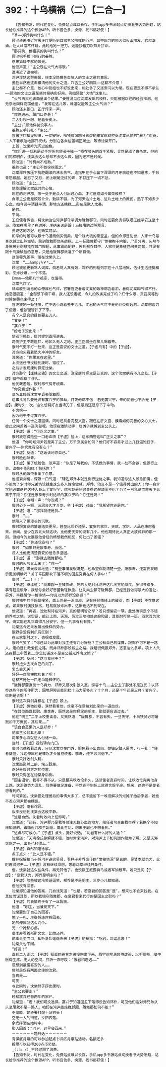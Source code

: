# 392：十乌横祸（二）【二合一】
        【告知书友，时代在变化，免费站点难以长存，手机app多书源站点切换看书大势所趋，站长给你推荐的这个换源APP，听书音色多、换源、找书都好使！】
       “草——郑乔狗叫什么？”
       顾池还未凑近官署正厅便听到自家主公咆哮的心声，其中暗含的怒火似火山喷发，岩浆汹涌，让人丝毫不怀疑，此时给她一把刀，她能抄着刀跟郑乔拼命。
       “那只狗，他祖宗的狗叫什么？”
       顾池抬手拦下同行的姜胜。
       惹来狐疑不解的眸光。
       他低声道：“主公现在火气大得很。”
       谁凑近了谁被喷。
       河尹浮姑这群僚属，根本没隐瞒各自坑人的文士之道的意思。
       姜胜自然也逐渐摸清他的文士之道，咋舌主公好胸襟——这都不介意！
       主公都不介意，他心中别扭也不好说出来，相处多了又逐渐习以为常。现在更是不得不承认——顾池的文士之道某些时候确实好用，例如预警“火情”这事儿。
       “火气再大也该商量出个结果。”姜胜没见过沈棠发飙的模样，只能根据以往的经验推测。他无奈地同样窃窃低语，“我等在这儿等，难道就能等主公火气消？”
       顾池还未张口，正厅传来一声。
       “你俩进来，蹲门口作甚！”
       二人对视一眼，硬着头皮上。
       “主公。”顾池佯装没事人。
       姜胜叉手行礼：“主公。”
       官署正厅摆设照旧，一切安好，唯独那张四分五裂的桌案默默控诉沈棠此前的“暴力”对待，二人不着痕迹地挪开视线。分别在各自位置端正跽坐，等待沈棠开口。
       上首，沈棠眸光闪过凶色。
       “你们说——我若是动手将传旨使者干掉——”搁在膝头的双手紧握，显然是动了真杀意，但他们同样明白，沈棠会这么想却不会这么做，因为还不是时候。
       顾池道：“时机尚不成熟。”
       姜胜也道：“主公不妨徐徐图之。”
       沈棠深呼吸压下胸腔翻滚的沸水热气，连指甲在手心留下深深的月牙痕迹也不知道疼，手背青筋暴起。她忍了又忍，闭上眼尾泛红的眸，不甘压下一切不忿。
       顾池道：“主公……”
       他能理解沈棠此时的心情。
       现在的河尹郡，哪一处不是众人付出过心血，才打造成如今繁荣模样？
       自家主公更是兢兢业业，勤耕不辍，为了河尹这片土地、这片土地上的庶民，熬了不知多少心血。如今说平调就平调，那地方还糟糕……实在是欺人太甚。
       是的。
       平调。
       王庭使者传旨，将沈棠这位河尹郡守平调为陇舞郡守，同时还要负责将联姻王姬平安送至十乌。陇舞在哪里？在边陲，准确来说是跟十乌接壤的边陲郡县。
       要说这地方好，也确实可以。
       和平的时候可以跟十乌通商倒买倒卖，是个赚大钱的聚宝盆，但如今却是乱世，人家十乌最喜欢越过山脉城墙，跑到陇舞郡烧杀劫掠。上一任陇舞郡守尸体被掏干内脏，尸首分离，头颅与身躯被分别悬挂在城门曝晒，此事震动朝野，传到郑乔耳中，人家只是象征性问责两句，并没有跟十乌撕破脸的意思，只是给陇舞郡派遣了个新首领。
       这倒霉鬼差事，落在沈棠头上。
       沈棠：“……&amp;%￥*……”
       顾池被迫更新骂人词库。倘若骂人真有效，郑乔的列祖列宗在十八层地狱，估计生活还挺精彩，烹炸炒爆，一个不落。
       Emmm——他那几个祖宗，也值得。
       沈棠气炸了。
       陆续收到消息的众僚属也气炸，官署官吏看着沈棠的眼神都含着泪，看得沈棠晦气得不行。她恶狠狠道：“全部该干嘛干嘛，我人还没走呢，今儿的政务完成了吗？红什么眼，真要哭等到时候在哭也来得及！”
       官吏被她一顿狂喷，忙不迭小跑着去干活儿，沈君的火气可不是他们受得起的。沈棠想着刀了使者，但被理智拦了下来。
       有个人是真的提剑要去刀人。
       “宴安！”
       “宴兴宁！”
       “给老子滚出来！”
       使者下榻处，康时提剑直闯进去。
       两侧护卫不敢阻拦，他如入无人之地，正主正端坐在那儿喝着茶。
       康时气更不打一处来，这正是宴安的文士之道，【子虚乌有】中的【子虚】。
       对方抬头看着怒火冲冲的好友。
       浅笑道：“你果真在这里。”
       上次送任书没碰到康时，错过了。
       之后才发现康时择定沈棠。
       对方那个【逢赌必输】的文士之道，注定康时择主是认真的，这个沈棠确有不凡之处。【子虚】暗中观察了许久。
       他优哉游哉，康时却气得牙根痒。
       “你究竟想作甚？”
       莫名其妙将沈棠平调去陇舞郡。
       这事儿背后要是没有宴兴宁的推动，打死他都不信——若无宴兴宁，来的使者也不会是【子虚】。康时头一次，这么想将好友当场刀了，但最后还是忍下了冲动。
       不为啥——
       因为他干不过宴兴宁。
       任何一个文士之道圆满，同时还具备完整文宫，跟还在肝文宫、摸索如何完善的文心文士，彼此之间差着一道沟壑呢。他现在激情动手，烂摊子就摊到主公头上。
       【子虚】道：“行正义之事。”
       康时被怼得险些一口老血喷【子虚】脸上，这东西管这叫“正义之事”？
       他道：“你可知河尹若是离了主公，万千庶民会如何？他们好不容易才过上几日温饱日子，宴兴宁——你究竟有没有心？”
       【子虚】反道：“这话该问你自己。”
       康时脸色煞青。
       【子虚】缓了缓脸色，淡声道：“你是了解我的，不该做的事情，我一桩不会做，但该行之事，谁都不能阻拦！包括你！”
       康时从他眼中看出了杀意。
       他握紧剑柄，深吸一口气道：“辅佐郑乔本就是倒行逆施之事，我知道你这人顾念旧情，但不能为了少时师兄弟情谊就拿这么多人性命做赌。郑乔，他真不是一个值得付出的人！你一身才学何必葬送在这种人身上？宴兴宁，你究竟是何时变得这般顽固不化？为了一己私欲而置天下无辜于不顾？你还是康季寿少时结识的宴兴宁吗？你还是吗！”
       【子虚】冷嘲一声：“你说呢？”
       康时心下一颤，沉思良久才弃剑，坐【子虚】对面：“我希望你还是你。”
       【子虚】道：“那我就还是我。”
       康时：“……”
       他陷入了更漫长的沉默。
       康时跟宴安的情谊结交更早，甚至比郑乔还早，宴安的家世、天赋、学识、人品在康时看来，世间，至少在西北大陆这块，比他更优秀的没有几个。他也期待此人真正大放异彩的那一刻，但如今的发展跟他曾经的畅想截然相反，何处出了差错？
       【子虚】：“你还信安吗？”
       康时：“如果只是康季寿，会信。”
       没人比他更清楚宴安的信念多坚固。
       【子虚】道：“那就去陇舞郡吧。”
       康时的火气又上来了：“你——”
       【子虚】眸光淡淡地道：“有些事情我很清楚，也希望你能清楚一些。康季寿，还需要我暗示更加明确吗？关于辛国那块下落不明的国玺究竟在何人手中！”
       康时：“……！！！”
       【子虚】继续道：“陇舞郡一旦被攻破，死的人绝对比河尹这片地方的庶民，多得多得多，事有轻重缓急，我想你会好好思量孰轻孰重。让沈棠去镇守陇舞郡，已经是我做得最大的退让，另外，再提醒你一桩事情——你真以为郑乔没察觉？”
       康时袖中的手暗暗攥紧，面上仍是一派淡漠，没有任何情绪上的破绽，而【子虚】不在意这点。如果康时演技拙劣，轻易就被诈出来，这厮也活不到现在。
       他说道：“再者，沈幼梨待在河尹，真的是明智之举？若只想偏安一隅，此处确实是个不错的养老之地。说实话，能让上南、天海、邑汝三地相处这般和谐，其能耐可见一斑。四家互为攻守，确实能在乱世谋得几分安宁，但——凡事有利有弊。”
       沈棠迄今还未发展出像样的势力。
       跟野兽没有利爪有区别？
       在三家掣肘之下，也很难发展。
       康时气笑了：“你还以为此举对我主还有几分好处？主公有自己的谋算，跟郑乔可不是一路人，走的是仁政爱民之路，而非郑乔那般暴主之路。我是很佩服郑乔，恣意这么多年，项上人头还在颈上牢固着……你怎知道这不是主公韬光养晦之策？”
       【子虚】反问：“这与我何干？”
       康时扭头去找自己的剑了。
       怎么会无关？
       好好一盘局被搅和黄了啊！
       这都不是吐一口老血能释怀的。
       “陇舞郡要直面十乌兵力，郑乔又屡次引狼入室，纵容十乌……主公去了那处不是送死？以郑乔这些年的所作所为，国境屏障还能阻挡十乌大军多久？十个月，还是半年还是三月？宴兴宁，你倒是说啊！”
       康时这次将剑身横在【子虚】颈上。
       【子虚】微微抬眼，漠然看着他，丝毫不在意被划出来的一道血丝。
       “在其位而谋其职。康季寿，既然这是你择定的明主，那就更应该过去。”
       他在“明主”二字上咬重读音，又夷然道：“陇舞郡，不容有失。一旦失守，十乌铁骑必将屠戮却千万庶民，其后果……”
       “该自食恶果的人是郑乔！”
       他家主公何其无辜！
       两年多心血就这么付诸一炬。
       这时，【子虚】视线转向门口。
       康时也循着看过去，只见沈棠立在门外，脸色看不出喜怒，她镇定踏入屋内，行一礼：“使者莫怪，我这僚属也是情急才会冒犯使者。季寿，还不收剑退下。”
       康时只好收剑入鞘。
       沈棠迤迤然上前，端正跽坐。
       正好是康时方才的位置。
       康时只得坐在沈棠身后侧。
       “国主诏令，我等不得不从，只是距离秋收没多久，还请使者宽容时间，让秋收忙完再动身上路。这沿路势力混乱，我等要做足准备，不然还不到任上就得含恨半途。想来，这也不是使者想看到的。”
       时间紧迫，沈棠要处理善后的事情太多了，总不能留下一堆没解决的烂摊子给后来者，她也不忍心河尹郡被糟蹋。
       【子虚】略有诧异。
       似乎没想到沈棠会这般平静。
       “这是自然，沈君时效内上任即可。”
       沈棠道：“还有，河尹郡乃是我等倾注无数心血的地方，继任者可否由我举荐？若换个不知根知底的，跟临近几郡生龃龉，由此生乱，想来王庭也不想看到。”
       “这点尽可放心。”【子虚】点头，挺好说话，“沈君有什么好的人选？”
       沈棠道：“天海徐氏徐解就不错，他时常来河尹，对河尹上下如何运作颇为了解。又是天海世家之一，出身也衬得上。”
       【子虚】自然知道徐解。
       点了点头：“此人是不错。”
       推荐徐解相当于将河尹送给吴贤，看样子外界盛传的“棠棣情深”是真的。吴贤本就势大，此时再得河尹……【子虚】没有继续深想，等着沈棠继续开条件。
       但，沈棠就这么些条件，再无其他了，也没跟王庭要兵马或者军饷粮草。她只是问【子虚】：“宴君认为，郑乔是明主吗？”
       【子虚】险些被这冷笑话逗笑，郑乔是不是明主，三岁小儿都知道。
       但他没有回答。
       沈棠却知道他的答案，兀自浅笑道：“也是，若宴君的回答是‘是’，想来也不会来找我。在其位而谋其职，所以我镇守陇舞郡，在宴君看来代行的是国主之职吗？”
       【子虚】的表情终于有了一丝裂痕。
       他道：“明主，当兼爱天下。”
       沈棠要到了自己的回答。
       施了一礼，准备将康时拎回去。
       她的僚属就这么几个。
       死一个她都心疼。
       康季寿看着斯斯文文，比她还莽。
       前脚走至门口，却听身后遥遥传来【子虚】的祝福：“祝君，武运昌隆！”
       沈棠头也不回。
       “好说！”
       直到二人走远，【子虚】挺直的脊背才缓慢佝偻下来，眉宇间写满疲倦虚弱，以手撑额，脑中胀得生疼。无人的空间，只听一声吁叹：“恨君相逢迟……”
       没想到最懂宴安的人……
       居然是仅有两面之缘的沈君。
       当真是……
       可笑！
       与此同时，沈棠终于捞出康时。
       “主公真要走？”
       轻易放弃经营两年的家产。
       沈棠道：“走！我们可没选择。宴兴宁知道国玺下落却没告知郑乔，可见他们这对师兄弟从头至尾就不是一路人。咱们在河尹能站稳脚跟，陇舞郡如何不能？”
       不仅能，她还要打爆十乌狗头！
       空无一人的街道，夕阳西落。
       余光挥洒在她眸中。
       那人回首：“河尹，迟早会回来。”
       －－－－－－题外话－－－－－－
       有保底月票的可以参加起点书评区月票贴活动，名额还多
       投票可以获得200点币奖励。
       _(:з」∠)_不领过期了浪费。
       【告知书友，时代在变化，免费站点难以长存，手机app多书源站点切换看书大势所趋，站长给你推荐的这个换源APP，听书音色多、换源、找书都好使！】